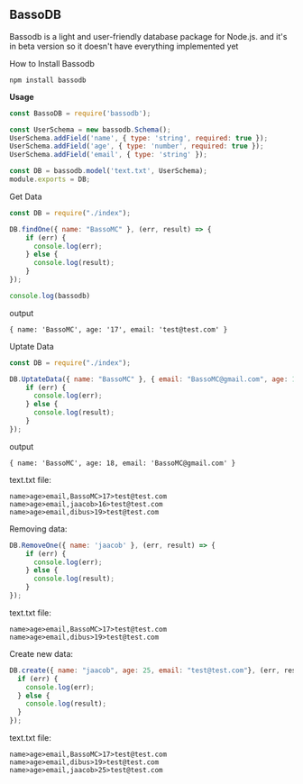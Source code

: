 BassoDB
---
Bassodb is a light and user-friendly database package for Node.js. and it's in beta version so it doesn't have everything implemented yet


How to Install Bassodb
```
npm install bassodb
```


**Usage**
``` javascript
const BassoDB = require('bassodb');

const UserSchema = new bassodb.Schema();
UserSchema.addField('name', { type: 'string', required: true });
UserSchema.addField('age', { type: 'number', required: true });
UserSchema.addField('email', { type: 'string' });

const DB = bassodb.model('text.txt', UserSchema);
module.exports = DB;

```
Get Data
```javascript
const DB = require("./index");

DB.findOne({ name: "BassoMC" }, (err, result) => {
    if (err) {
      console.log(err);
    } else {
      console.log(result);
    }
});

console.log(bassodb)
```
output
```
{ name: 'BassoMC', age: '17', email: 'test@test.com' }
```
Uptate Data
```javascript
const DB = require("./index");

DB.UptateData({ name: "BassoMC" }, { email: "BassoMC@gmail.com", age: 18, }, (err, result) => {
    if (err) {
      console.log(err);
    } else {
      console.log(result);
    }
});
```
output
```
{ name: 'BassoMC', age: 18, email: 'BassoMC@gmail.com' }
```





text.txt file:
```
name>age>email,BassoMC>17>test@test.com
name>age>email,jaacob>16>test@test.com
name>age>email,dibus>19>test@test.com
```
Removing data:
```javascript
DB.RemoveOne({ name: 'jaacob' }, (err, result) => {
    if (err) {
      console.log(err);
    } else {
      console.log(result);
    }
});
```
text.txt file:
```
name>age>email,BassoMC>17>test@test.com
name>age>email,dibus>19>test@test.com
```
Create new data:
```javascript
DB.create({ name: "jaacob", age: 25, email: "test@test.com"}, (err, result) => {
  if (err) {
    console.log(err);
  } else {
    console.log(result);
  }
});
```
text.txt file:
```
name>age>email,BassoMC>17>test@test.com
name>age>email,dibus>19>test@test.com
name>age>email,jaacob>25>test@test.com
```
